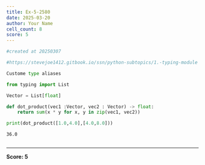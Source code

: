 ```yaml
---
title: Ex-5-2580
date: 2025-03-20
author: Your Name
cell_count: 8
score: 5
---
```


```python
#created at 20250307
```


```python
#https://stevejoe1412.gitbook.io/ssn/python-subtopics/1.-typing-module
```


```python
Custome type aliases
```


```python
from typing import List
```


```python
Vector = List[float]
```


```python
def dot_product(vec1 :Vector, vec2 : Vector) -> float:
    return sum(x * y for x, y in zip(vec1, vec2)) 
```


```python
print(dot_product([1.0,4.0],[4.0,8.0]))
```

    36.0



```python

```


---
**Score: 5**